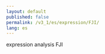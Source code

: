 ```yaml
---
layout: default
published: false
permalink: /v3_1/es/expression/FJI/
lang: es
---
```


expression analysis FJI
